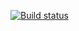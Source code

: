 [![Build status](https://ci.appveyor.com/api/projects/status/robsjkp9tf6u8qhi/branch/main?svg=true)](https://ci.appveyor.com/project/YulyaMart/ahj-homework-dom/branch/main)

